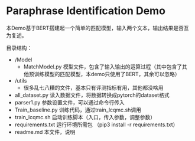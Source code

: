 # Paraphrase Identification Demo

本Demo基于BERT搭建起一个简单的匹配模型，输入两个文本，输出结果是否互为复述。

目录结构：

+ /Model
  + MatchModel.py 模型文件，包含了输入输出的运算过程（其中包含了其他预训练模型的匹配模型，本demo只使用了BERT，其余可以忽略）
+ /utils
  + 很多乱七八糟的文件，基本只有评测指标有用，其他都没啥用
+ all_dataset.py  读入数据文件，将数据转换成pytorch的dataset格式
+ parser1.py  参数设置文件，可以通过命令行传入
+ Train_baseline.py  训练代码，通过train_lcqmc.sh调用
+ train_lcqmc.sh  启动训练脚本（入口，传入参数，调整参数）
+ requirements.txt  运行环境所需包  （pip3 install -r requirements.txt）
+ readme.md  本文件，说明

